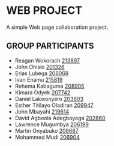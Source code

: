 # WEB PROJECT
A simple Web page collaboration project.

## GROUP PARTICIPANTS
- Reagan Wokorach [213897](wr213897@students.cavendish.ac.ug)
- John Ohisio [201326](oj201326@students.cavendish.ac.ug)
- Erias Lubega [206069](ll206069@students.cavendish.ac.ug)
- Ivan Enamu [215819](ei215819@students.cavendish.ac.ug)
- Rehema Kabaguma [208905](kr208905@students.cavendish.ac.ug)
- Kimara Odyek [207742](ok207742@students.cavendish.ac.ug)
- Daniel Lakwonyero [203603](ld203603@students.cavendish.ac.ug)
- Esther Titilayo Oladiran [209947](ot209947@students.cavendish.ac.ug)
- John Mbayahi [219614](mj219614@students.cavendish.ac.ug)
- David Agboola Adegboyega [202860](aa202860@students.cavendish.ac.ug)
- Lawrence Mugumbya [206199](ll206199@students.cavendish.ac.ug)
- Martin Onyabuko [208687](om208687@students.cavendish.ac.ug)
- Mohammed Mudi [206904](mb206904@students.cavendish.ac.ug)
